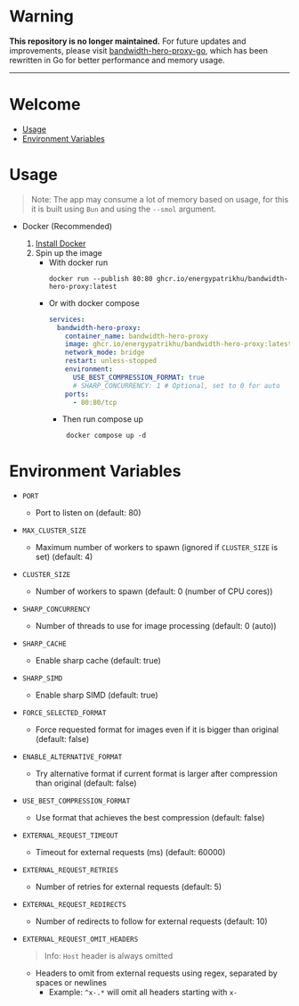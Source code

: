 # Warning
**This repository is no longer maintained.** For future updates and improvements, please visit [bandwidth-hero-proxy-go](https://github.com/energypatrikhu/bandwidth-hero-proxy-go), which has been rewritten in Go for better performance and memory usage.

---

# Welcome

- [Usage](#usage)
- [Environment Variables](#environment-variables)

# Usage
> Note: The app may consume a lot of memory based on usage, for this it is built using `Bun` and using the `--smol` argument.

- Docker (Recommended)

  1. [Install Docker](https://docs.docker.com/engine/install/)
  2. Spin up the image
     - With docker run
       ```
       docker run --publish 80:80 ghcr.io/energypatrikhu/bandwidth-hero-proxy:latest
       ```
     - Or with docker compose
       ```yml
       services:
         bandwidth-hero-proxy:
           container_name: bandwidth-hero-proxy
           image: ghcr.io/energypatrikhu/bandwidth-hero-proxy:latest
           network_mode: bridge
           restart: unless-stopped
           environment:
             USE_BEST_COMPRESSION_FORMAT: true
             # SHARP_CONCURRENCY: 1 # Optional, set to 0 for auto
           ports:
             - 80:80/tcp
       ```
       - Then run compose up
         ```
          docker compose up -d
         ```

# Environment Variables

- `PORT`
  - Port to listen on (default: 80)

- `MAX_CLUSTER_SIZE`
  - Maximum number of workers to spawn (ignored if `CLUSTER_SIZE` is set) (default: 4)

- `CLUSTER_SIZE`
  - Number of workers to spawn (default: 0 (number of CPU cores))

- `SHARP_CONCURRENCY`
  - Number of threads to use for image processing (default: 0 (auto))

- `SHARP_CACHE`
  - Enable sharp cache (default: true)

- `SHARP_SIMD`
  - Enable sharp SIMD (default: true)

- `FORCE_SELECTED_FORMAT`
  - Force requested format for images even if it is bigger than original (default: false)

- `ENABLE_ALTERNATIVE_FORMAT`
  - Try alternative format if current format is larger after compression than original (default: false)

- `USE_BEST_COMPRESSION_FORMAT`
  - Use format that achieves the best compression (default: false)

- `EXTERNAL_REQUEST_TIMEOUT`
  - Timeout for external requests (ms) (default: 60000)

- `EXTERNAL_REQUEST_RETRIES`
  - Number of retries for external requests (default: 5)

- `EXTERNAL_REQUEST_REDIRECTS`
  - Number of redirects to follow for external requests (default: 10)

- `EXTERNAL_REQUEST_OMIT_HEADERS`
  > Info: `Host` header is always omitted
  - Headers to omit from external requests using regex, separated by spaces or newlines
    - Example: `^x-.*` will omit all headers starting with `x-`
